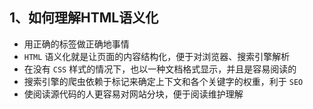 ## 1、如何理解HTML语义化

- 用正确的标签做正确地事情
- `HTML` 语义化就是让页面的内容结构化，便于对浏览器、搜索引擎解析
- 在没有 `CSS` 样式的情况下，也以一种文档格式显示，并且是容易阅读的
- 搜索引擎的爬虫依赖于标记来确定上下文和各个关键字的权重，利于 `SEO`
- 使阅读源代码的人更容易对网站分块，便于阅读维护理解



## 











































